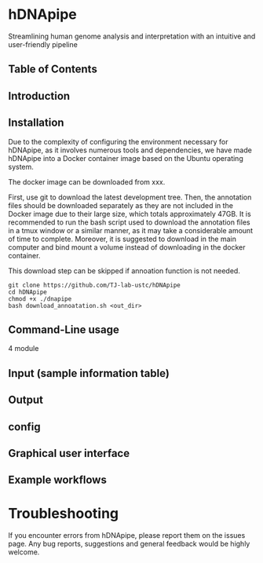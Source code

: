 

# hDNApipe
Streamlining human genome analysis and interpretation with an intuitive and user-friendly pipeline




## Table of Contents


## Introduction




## Installation
Due to the complexity of configuring the environment necessary for hDNApipe, as it involves numerous tools and dependencies, we have made hDNApipe into a Docker container image based on the Ubuntu operating system.

The docker image can be downloaded from xxx.

First, use git to download the latest development tree. 
Then, the annotation files should be downloaded separately as they are not included in the Docker image due to their large size, which totals approximately 47GB. It is recommended to run the bash script used to download the annotation files in a tmux window or a similar manner, as it may take a considerable amount of time to complete. Moreover, it is suggested to download in the main computer and bind mount a volume instead of downloading in the docker container.

This download step can be skipped if annoation function is not needed.
```
git clone https://github.com/TJ-lab-ustc/hDNApipe
cd hDNApipe
chmod +x ./dnapipe
bash download_annoatation.sh <out_dir>
```

## Command-Line usage
4 module

## Input (sample information table)

## Output

## config

## Graphical user interface

## Example workflows

# Troubleshooting
If you encounter errors from hDNApipe, please report them on the issues page. Any bug reports, suggestions and general feedback would be highly welcome.



